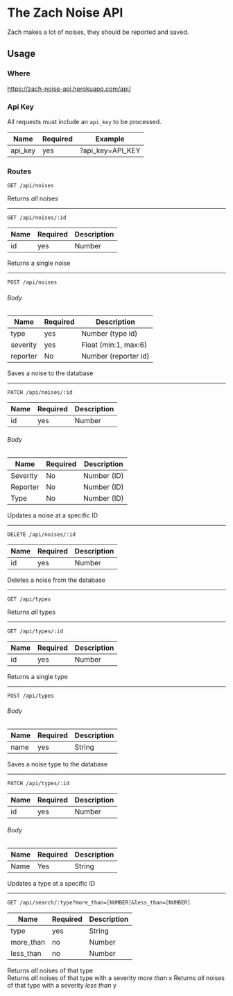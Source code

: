 # The Zach Noise API

Zach makes a lot of noises, they should be reported and saved.

## Usage

### Where

https://zach-noise-api.herokuapp.com/api/

### Api Key

All requests must include an ```api_key``` to be processed.

| Name      | Required  | Example           |
| --------- | --------- | ----------------- |
| api_key   | yes       | ?api_key=API_KEY  |


### Routes


```GET /api/noises```

Returns _all_ noises

-----

```GET /api/noises/:id```

| Name  | Required  | Description   |
| ----- | --------- | ------------- |
| id    | yes       | Number        |

Returns a single noise

-----

```POST /api/noises```

###### Body

| Name      | Required  | Description           |
| --------- | --------- | --------------------- |   
| type      | yes       | Number (type id)      |
| severity  | yes       | Float (min:1, max:6)  |
| reporter  | No        | Number (reporter id)  |

Saves a noise to the database

-----

```PATCH /api/noises/:id```

| Name  | Required  | Description   |
| ----- | --------- | ------------- |
| id    | yes       | Number        |

###### Body

| Name      | Required  | Description   |
| --------- | --------- | ------------- |   
| Severity  | No        | Number (ID)   |
| Reporter  | No        | Number (ID)   |
| Type      | No        | Number (ID)   |

Updates a noise at a specific ID

-----

```DELETE /api/noises/:id```

| Name      | Required  | Description   |
| --------- | --------- | ------------- |   
| id        | yes       | Number        |

Deletes a noise from the database

-----

```GET /api/types```

Returns _all_ types

-----

```GET /api/types/:id```

| Name  | Required  | Description   |
| ----- | --------- | ------------- |
| id    | yes       | Number        |

Returns a single type

-----

```POST /api/types```

###### Body

| Name      | Required  | Description   |
| --------- | --------- | ------------- |   
| name      | yes       | String        |

Saves a noise type to the database

-----

```PATCH /api/types/:id```

| Name  | Required  | Description   |
| ----- | --------- | ------------- |
| id    | yes       | Number        |

###### Body

| Name      | Required  | Description   |
| --------- | --------- | ------------- |   
| Name      | Yes       | String        |

Updates a type at a specific ID

-----

```GET /api/search/:type?more_than=[NUMBER]&less_than=[NUMBER]```

| Name       | Required  | Description   |
| ---------- | --------- | ------------- |   
| type       | yes       | String        |
| more_than  | no        | Number        |
| less_than  | no        | Number        |

Returns _all_ noises of that type  
Returns _all_ noises of that type with a severity _more than_ x 
Returns _all_ noises of that type with a severity _less than_ y
